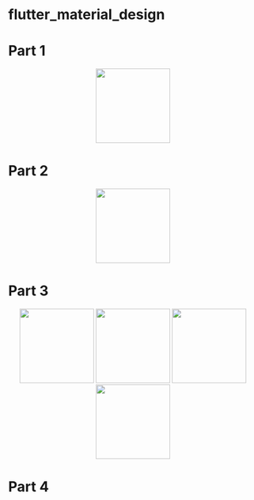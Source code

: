 # flutter_material_design

# Part 1
<p align="middle">
  <img src="/screenshots/101.png" width="150" />
</p>

# Part 2
<p align="middle">
  <img src="/screenshots/102.png" width="150" />
</p>

# Part 3
<p align="middle">
  <img src="/screenshots/103-1.png" width="150" />
  <img src="/screenshots/103-2.png" width="150" />
  <img src="/screenshots/103-3.png" width="150" />
  <img src="/screenshots/103-4.png" width="150" />
</p>

# Part 4